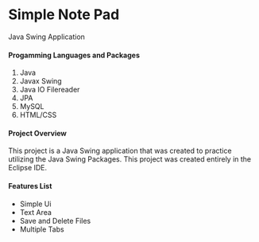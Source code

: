 #
<h1>Simple Note Pad</h1>
Java Swing Application

<h4>Progamming Languages and Packages</h4>
<ol>
<li>Java</li>
<li>Javax Swing</li>
<li>Java IO Filereader</li>
<li>JPA</li>
<li>MySQL</li>
<li>HTML/CSS</li>
</ol>

<h4>Project Overview</h4>
This project is a Java Swing application that was created to practice utilizing the Java Swing Packages. This project was created entirely in the Eclipse IDE.

<h4>Features List</h4>
<ul>
<li>Simple Ui</li>
<li>Text Area </li>
<li>Save and Delete Files</li>
<li>Multiple Tabs</li>
</ul>
